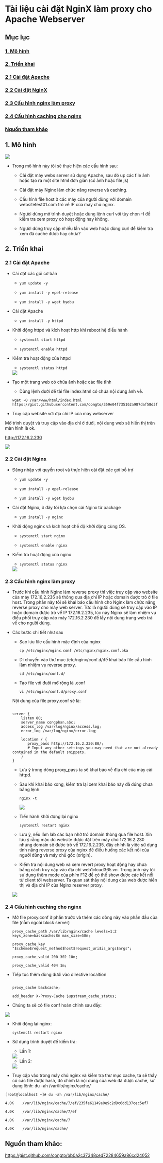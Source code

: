 # Tài liệu cài đặt NginX làm proxy cho Apache Webserver

## Mục lục

### [1. Mô hình](https://github.com/phancong0897/Congphan/blob/master/Nginx/ProxyNginx-with-apache-web.md#1-m%C3%B4-h%C3%ACnh-1)

### [2. Triển khai](https://github.com/phancong0897/Congphan/blob/master/Nginx/ProxyNginx-with-apache-web.md#2-tri%E1%BB%83n-khai-1)

### [2.1 Cài đặt Apache](https://github.com/phancong0897/Congphan/blob/master/Nginx/ProxyNginx-with-apache-web.md#21-c%C3%A0i-%C4%91%E1%BA%B7t-apache-1)

### [2.2 Cài đặt NginX](https://github.com/phancong0897/Congphan/blob/master/Nginx/ProxyNginx-with-apache-web.md#22-c%C3%A0i-%C4%91%E1%BA%B7t-nginx-1)

### [2.3 Cấu hình nginx làm proxy](https://github.com/phancong0897/Congphan/blob/master/Nginx/ProxyNginx-with-apache-web.md#23-c%E1%BA%A5u-h%C3%ACnh-nginx-l%C3%A0m-proxy-1)

### [2.4 Cấu hình caching cho nginx](https://github.com/phancong0897/Congphan/blob/master/Nginx/ProxyNginx-with-apache-web.md#24-c%E1%BA%A5u-h%C3%ACnh-caching-cho-nginx-1)

### [ Nguồn tham khảo](https://github.com/phancong0897/Congphan/blob/master/Nginx/ProxyNginx-with-apache-web.md#ngu%E1%BB%93n-tham-kh%E1%BA%A3o)

## 1. Mô hình 

<img src="https://imgur.com/iwUpIXR.png">

- Trong mô hình này tôi sẽ thực hiện các cấu hình sau:

    - Cài đặt máy webs server sử dụng Apache, sau đó up các file ảnh hoặc tạo ra một site html đơn giản (có ảnh hoặc file js)

    - Cài đặt máy Nginx làm chức năng reverse và caching.

    - Cấu hình file host ở các máy của người dùng với domain websitetest01.com trỏ về IP của máy chủ nginx.

    - Người dùng mở trình duyệt hoặc dùng lệnh curl với tùy chọn -I để kiểm tra xem proxy có hoạt động hay không.

    - Người dùng truy cập nhiều lần vào web hoặc dùng curl để kiểm tra xem đã cache được hay chưa?

## 2. Triển khai

### 2.1 Cài đặt Apache

- Cài đặt các gói cơ bản

    - ` yum update -y `

    - ` yum install -y epel-release `

    - ` yum install -y wget byobu `

- Cài đặt Apache

    - ` yum install -y httpd `

- Khởi động httpd và kích hoạt http khi reboot hệ điều hành

    - ` systemctl start httpd `

    - ` systemctl enable httpd `

- Kiểm tra hoạt động của httpd

    - ` systemctl status httpd `

   <img src="https://imgur.com/plG98iz.png">

- Tạo một trang web có chứa ảnh hoặc các file tĩnh

    - Dùng lệnh dưới để tải file index.html có chứa nội dung ảnh về.

    ```
    wget -O /var/www/html/index.html https://gist.githubusercontent.com/congto/359e04f735162a987daf58d3f8d44fb6/raw/51ccab89265bff5717084af1212640dae6bbfa92/indext.html

    ```

- Truy cập website với địa chỉ IP của máy webserver

Mở trình duyệt và truy cập vào địa chỉ ở dưới, nội dung web sẽ hiển thị trên màn hình là ok.

http://172.16.2.230

<img src="https://imgur.com/uxbXKjX.png">

### 2.2 Cài đặt Nginx

- Đăng nhập với quyền root và thực hiện cài đặt các gói bổ trợ

    - ` yum update -y `

    - ` yum install -y epel-release `

    - ` yum install -y wget byobu `

- Cài đặt Nginx, ở đây tôi lựa chọn cài Nginx từ package

    - ` yum install -y nginx `

- Khởi động nginx và kích hoạt chế độ khởi động cùng OS.

    - ` systemctl start nginx `

    - ` systemctl enable nginx `

- Kiểm tra hoạt động của nginx

    - ` systemctl status nginx `

    <img src="https://imgur.com/K35vcfl.png">

### 2.3 Cấu hình nginx làm proxy

- Trước khi cầu hình Nginx làm reverse proxy thì việc truy cập vào website của máy 172.16.2.235 sẽ thông qua địa chỉ IP hoặc domain được trỏ ở file host. Trong phần này tôi sẽ khai báo cấu hình cho Nginx làm chức năng reverse proxy cho máy web server. Tức là người dùng sẽ truy cập vào IP hoặc domain được trỏ về IP 172.16.2.235, lúc này Nginx sẽ làm nhiệm vụ điều phối truy cập vào máy 172.16.2.230 để lấy nội dung trang web trả về cho người dùng.

- Các bước chi tiết như sau

    - Sao lưu file cấu hình mặc định của nginx

        ` cp /etc/nginx/nginx.conf /etc/nginx/nginx.conf.bka `

    - Di chuyển vào thư mục /etc/nginx/conf.d/để khai báo file cấu hình làm nhiệm vụ reverse proxy.
        
        ` cd /etc/nginx/conf.d/ `

    - Tạo file với đuôi mở rộng là .conf

        ` vi /etc/nginx/conf.d/proxy.conf `
    
    Nội dung của file proxy.conf sẽ là:

    ```

    server {
        listen 80;
        server_name congphan.abc;
        access_log /var/log/nginx/access.log;
        error_log /var/log/nginx/error.log;
    
        location / {
           proxy_pass http://172.16.2.230:80/;
           # Input any other settings you may need that are not already contained in the default snippets.
        }
    }

    ```
    - Lưu ý trong dòng proxy_pass ta sẽ khai báo về địa chỉ của máy cài httpd.

    - Sau khi khai báo xong, kiểm tra lại xem khai báo này đã đúng chưa bằng lệnh

        ``` nginx -t ```

        <img src="https://imgur.com/GKfsVjn.png">

    - Tiến hành khởi động lại nginx

        ``` systemctl restart nginx ```

    - Lưu ý, nếu làm lab các bạn nhớ trỏ domain thông qua file host. Xin lưu ý rằng mặc dù website được đặt trên máy chủ 172.16.2.230 nhưng domain sẽ được trỏ về 172.16.2.235, đây chính là việc sử dụng tính năng reverse proxy của nginx để điều hướng các kết nối của người dùng và máy chủ gốc (origin).

    - Kiểm tra nội dung web và xem revert proxy hoạt động hay chưa bằng cách truy cập vào địa chỉ web1cloud365.vn. Trong ảnh này tôi sử dụng thêm mode của phím F12 để có thể show được các kết nối từ client tới webserver. Ta quan sát thấy nội dung của web được hiển thị và địa chỉ IP của Nginx reserver proxy.

    <img src="https://imgur.com/5nSmrVU.png">

### 2.4 Cấu hình caching cho nginx

- Mở file proxy.conf ở phần trước và thêm các dòng này vào phần đầu của file (nằm ngoài block server)

    ``` 
    proxy_cache_path /var/lib/nginx/cache levels=1:2 keys_zone=backcache:8m max_size=50m;

    proxy_cache_key "$scheme$request_method$host$request_uri$is_args$args";

    proxy_cache_valid 200 302 10m;

    proxy_cache_valid 404 1m;

    ```
- Tiếp tục thêm dòng dưới vào directive localtion

    ```

    proxy_cache backcache;
    
    add_header X-Proxy-Cache $upstream_cache_status;

    ```
- Chúng ta sẽ có file conf hoàn chỉnh sau đấy:

<img src="https://imgur.com/MMwotjU.png">

- Khởi động lại nginx:

    ``` systemctl restart nginx ```

-  Sử dụng trình duyệt để kiểm tra:

    - Lần 1:

    <img src="https://imgur.com/UglqGUL.png">

    - Lần 2:

    <img src="https://imgur.com/ZLdF6Rg.png">

- Truy cập vào trong máy chủ nginx và kiểm tra thư mục cache, ta sẽ thấy có các file được hash, đó chính là nội dung của web đã được cache, sử dụng lệnh: du -ah /var/lib/nginx/cache/

```
[root@localhost ~]# du -ah /var/lib/nginx/cache/

4.0K    /var/lib/nginx/cache/7/ef/235fe61149a0e9c2d9c6dd137cec5ef7

4.0K    /var/lib/nginx/cache/7/ef

4.0K    /var/lib/nginx/cache/7

4.0K    /var/lib/nginx/cache/

```
## Nguồn tham khảo:

https://gist.github.com/congto/bb0a2c37348ced72284659a86cd24052